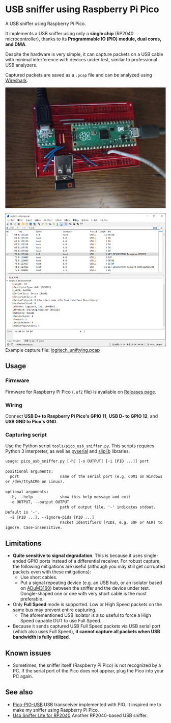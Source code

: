 # USB sniffer using Raspberry Pi Pico
A USB sniffer using Raspberry Pi Pico.

It implements a USB sniffer using only a **single chip** (RP2040 microcontroller), thanks to its **Programmable IO (PIO) module, dual cores, and DMA**.

Despite the hardware is very simple, it can capture packets on a USB cable with minimal interference with devices under test, similar to professional USB analyzers.

Captured packets are saved as a `.pcap` file and can be analyzed using [Wireshark](https://www.wireshark.org/).

![Implementation on a breadboard](docs/breadboard.jpg)

![Screenshot of Wireshark displaying captured packets](docs/screenshot_logitech_unifying.png)
Example capture file: [logitech_uniftying.pcap](docs/logitech_unifying.pcap)

## Usage
### Firmware
Firmware for Raspberry Pi Pico (`.uf2` file) is available on [Releases page](https://github.com/tana/pico_usb_sniffer/releases).

### Wiring
Connect **USB D+ to Raspberry Pi Pico's GPIO 11**, **USB D- to GPIO 12**, and **USB GND to Pico's GND**.

### Capturing script
Use the Python script `tools/pico_usb_sniffer.py`.
This scripts requires Python 3 interpreter, as well as [pyserial](https://github.com/pyserial/pyserial) and [sliplib](https://github.com/rhjdjong/SlipLib) libraries.
```
usage: pico_usb_sniffer.py [-h] [-o OUTPUT] [-i [PID ...]] port

positional arguments:
  port                  name of the serial port (e.g. COM1 on Windows or /dev/ttyACM0 on Linux).

optional arguments:
  -h, --help            show this help message and exit
  -o OUTPUT, --output OUTPUT
                        path of output file. '-' indicates stdout. Default is '-'.
  -i [PID ...], --ignore-pids [PID ...]
                        Packet Identifiers (PIDs, e.g. SOF or ACK) to ignore. Case-insensitive.
```

## Limitations
- **Quite sensitive to signal degradation**. This is because it uses single-ended GPIO ports instead of a differential receiver. For robust capture, the following mitigations are useful (although you may still get corrupted packets even with these mitigations):
    - Use short cables.
    - Put a signal repeating device (e.g. an USB hub, or an isolator based on [ADuM3160](https://www.analog.com/en/products/adum3160.html#product-overview)) between the sniffer and the device under test. Dongle-shaped one or one with very short cable is the most preferable.
- Only **Full Speed** mode is supported. Low or High Speed packets on the same bus may prevent entire capturing.
    - The aforementioned USB isolator is also useful to force a High Speed capable DUT to use Full Speed.
- Because it sends captured USB Full Speed packets via USB serial port (which also uses Full Speed), **it cannot capture all packets when USB bandwidth is fully utilized**.

## Known issues
- Sometimes, the sniffer itself (Raspberry Pi Pico) is not recognized by a PC. If the serial port of the Pico does not appear, plug the Pico into your PC again.

## See also
- [Pico-PIO-USB](https://github.com/sekigon-gonnoc/Pico-PIO-USB) USB transceiver implemented with PIO. It inspired me to make my sniffer using Raspberry Pi Pico.
- [Usb Sniffer Lite for RP2040](https://github.com/ataradov/usb-sniffer-lite) Another RP2040-based USB sniffer.